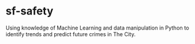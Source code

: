 # sf-safety
Using knowledge of Machine Learning and data manipulation in Python to identify trends and predict future crimes in The City.
